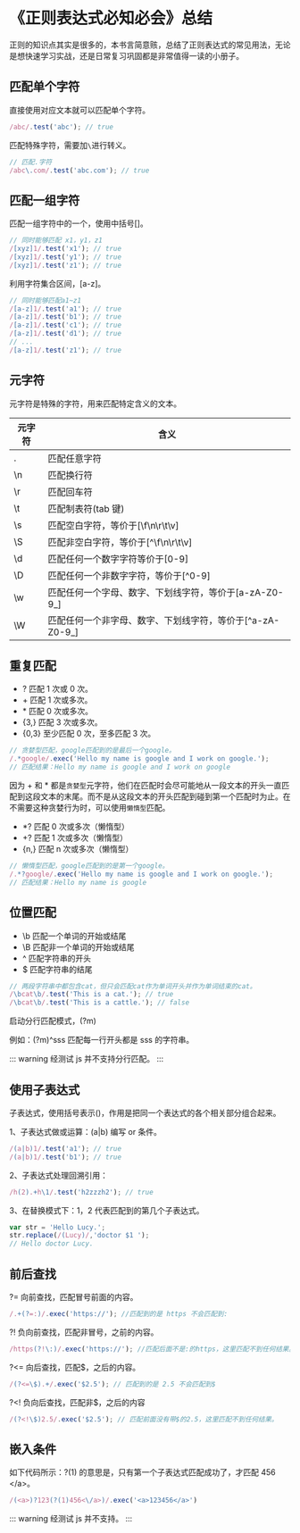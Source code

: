 # 《正则表达式必知必会》总结

正则的知识点其实是很多的，本书言简意赅，总结了正则表达式的常见用法，无论是想快速学习实战，还是日常复习巩固都是非常值得一读的小册子。

## 匹配单个字符

直接使用对应文本就可以匹配单个字符。

```js
/abc/.test('abc'); // true
```

匹配特殊字符，需要加`\`进行转义。

```js
// 匹配.字符
/abc\.com/.test('abc.com'); // true
```

## 匹配一组字符

匹配一组字符中的一个，使用中括号[]。

```js
// 同时能够匹配 x1，y1，z1
/[xyz]1/.test('x1'); // true
/[xyz]1/.test('y1'); // true
/[xyz]1/.test('z1'); // true
```

利用字符集合区间，[a-z]。

```js
// 同时能够匹配a1~z1
/[a-z]1/.test('a1'); // true
/[a-z]1/.test('b1'); // true
/[a-z]1/.test('c1'); // true
/[a-z]1/.test('d1'); // true
// ...
/[a-z]1/.test('z1'); // true
```

## 元字符

元字符是特殊的字符，用来匹配特定含义的文本。

| 元字符 | 含义                                                      |
| ------ | --------------------------------------------------------- |
| .      | 匹配任意字符                                              |
| \n     | 匹配换行符                                                |
| \r     | 匹配回车符                                                |
| \t     | 匹配制表符(tab 键)                                         |
| \s     | 匹配空白字符，等价于[\f\n\r\t\v]                          |
| \S     | 匹配非空白字符，等价于[^\f\n\r\t\v]                       |
| \d     | 匹配任何一个数字字符等价于[0-9]                           |
| \D     | 匹配任何一个非数字字符，等价于[^0-9]                      |
| \w     | 匹配任何一个字母、数字、下划线字符，等价于[a-zA-Z0-9_]    |
| \W     | 匹配任何一个非字母、数字、下划线字符，等价于[^a-zA-Z0-9_] |

## 重复匹配

- ? 匹配 1 次或 0 次。
- \+ 匹配 1 次或多次。
- \* 匹配 0 次或多次。
- {3,} 匹配 3 次或多次。
- {0,3} 至少匹配 0 次，至多匹配 3 次。

```js
// 贪婪型匹配，google匹配到的是最后一个google。
/.*google/.exec('Hello my name is google and I work on google.'); 
// 匹配结果：Hello my name is google and I work on google
```

因为 \+ 和 \* 都是`贪婪型`元字符，他们在匹配时会尽可能地从一段文本的开头一直匹配到这段文本的末尾。而不是从这段文本的开头匹配到碰到第一个匹配时为止。在不需要这种贪婪行为时，可以使用`懒惰型`匹配。

- *? 匹配 0 次或多次（懒惰型）
- +? 匹配 1 次或多次（懒惰型）
- {n,} 匹配 n 次或多次（懒惰型）

```js
// 懒惰型匹配，google匹配到的是第一个google。
/.*?google/.exec('Hello my name is google and I work on google.'); 
// 匹配结果：Hello my name is google
```

## 位置匹配

- \b 匹配一个单词的开始或结尾
- \B 匹配非一个单词的开始或结尾
- ^ 匹配字符串的开头
- $ 匹配字符串的结尾

```js
// 两段字符串中都包含cat，但只会匹配cat作为单词开头并作为单词结束的cat。
/\bcat\b/.test('This is a cat.'); // true
/\bcat\b/.test('This is a cattle.'); // false
```

启动分行匹配模式，(?m)

例如：(?m)^sss 匹配每一行开头都是 sss 的字符串。

::: warning
经测试 js 并不支持分行匹配。
:::

## 使用子表达式

子表达式，使用括号表示()，作用是把同一个表达式的各个相关部分组合起来。

1、子表达式做或运算：(a|b) 编写 or 条件。

```js
/(a|b)1/.test('a1'); // true
/(a|b)1/.test('b1'); // true
```

2、子表达式处理回溯引用：

```js
/h(2).+h\1/.test('h2zzzh2'); // true
```

3、在替换模式下：$1，$2 代表匹配到的第几个子表达式。

```js
var str = 'Hello Lucy.';
str.replace(/(Lucy)/,'doctor $1 ');
// Hello doctor Lucy.
```

## 前后查找

?= 向前查找，匹配冒号前面的内容。

```js
/.+(?=:)/.exec('https://'); //匹配到的是 https 不会匹配到:
```

?! 负向前查找，匹配非冒号，之前的内容。

```js
/https(?!\:)/.exec('https://'); //匹配后面不是:的https，这里匹配不到任何结果。
```

?<= 向后查找，匹配$，之后的内容。

```js
/(?<=\$).+/.exec('$2.5'); // 匹配到的是 2.5 不会匹配到$
```

?<! 负向后查找，匹配非$，之后的内容

```js
/(?<!\$)2.5/.exec('$2.5'); // 匹配前面没有带$的2.5，这里匹配不到任何结果。
```

## 嵌入条件

如下代码所示：?(1) 的意思是，只有第一个子表达式匹配成功了，才匹配 456 <\/a>。

```js
/(<a>)?123(?(1)456<\/a>)/.exec('<a>123456</a>')
```

::: warning
经测试 js 并不支持。
:::
